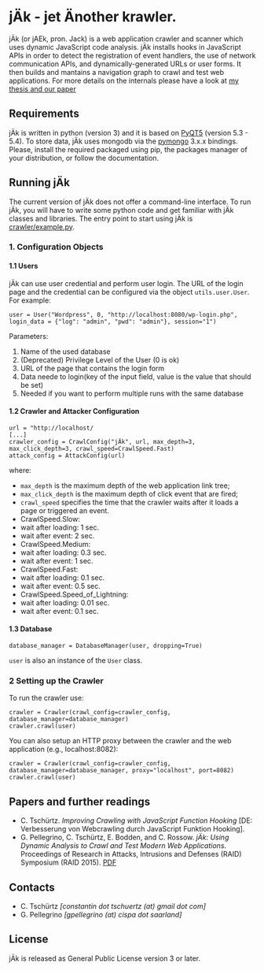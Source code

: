 # jÄk - jet Änother krawler.

jÄk (or jAEk, pron. Jack) is a web application crawler and scanner which uses dynamic JavaScript code analysis. jÄk installs hooks in JavaScript APIs in order to detect the registration of event handlers, the use of network communication APIs, and dynamically-generated URLs or user forms. It then builds and mantains a navigation graph to crawl and test web applications. For more details on the internals please have a look at [my thesis and our paper](#papers-and-further-readings)

## Requirements

jÄk is written in python (version 3) and it is based on [PyQT5](https://riverbankcomputing.com/software/pyqt/intro) (version 5.3 - 5.4). To store data, jÄk uses mongodb via the [pymongo](https://api.mongodb.org/python/current/) 3.x.x bindings. Please, install the required packaged using pip, the packages manager of your distribution, or follow the documentation.

## Running jÄk

The current version of jÄk does not offer a command-line interface. To run jÄk, you will have to write some python code and get familiar with jÄk classes and libraries. The entry point to start using jÄk is [crawler/example.py](https://github.com/ConstantinT/jAEk/blob/master/crawler/example.py). 

### 1. Configuration Objects

#### 1.1 Users
jÄk can use user credential and perform user login. The URL of the login page and the credential can be configured via the object `utils.user.User`. For example:

```
user = User("Wordpress", 0, "http://localhost:8080/wp-login.php", login_data = {"log": "admin", "pwd": "admin"}, session="1")
```
Parameters:
  1. Name of the used database
  2. (Deprecated) Privilege Level of the User (0 is ok)
  3. URL of the page that contains the login form
  4. Data neede to login(key of the input field, value is the value that should be set)
  5. Needed if you want to perform multiple runs with the same database

#### 1.2 Crawler and Attacker Configuration

```
url = "http://localhost/
[...]
crawler_config = CrawlConfig("jÄk", url, max_depth=3, max_click_depth=3, crawl_speed=CrawlSpeed.Fast)
attack_config = AttackConfig(url)
```

where:
* `max_depth` is the maximum depth of the web application link tree;
* `max_click_depth` is the maximum depth of click event that are fired;
* `crawl_speed` specifies the time that the crawler waits after it loads a page or triggered an event. 
* CrawlSpeed.Slow:
 * wait after loading: 1 sec.
 * wait after event: 2 sec.
* CrawlSpeed.Medium:
 *   wait after loading: 0.3 sec.
 *   wait after event: 1 sec.
* CrawlSpeed.Fast:
 * wait after loading: 0.1 sec.
 *   wait after event: 0.5 sec.
* CrawlSpeed.Speed_of_Lightning:
 * wait after loading: 0.01 sec.
 * wait after event: 0.1 sec.

#### 1.3 Database

```
database_manager = DatabaseManager(user, dropping=True)
```

`user` is also an instance of the `User` class.

### 2 Setting up the Crawler

To run the crawler use:

```
crawler = Crawler(crawl_config=crawler_config, database_manager=database_manager)
crawler.crawl(user)
```

You can also setup an HTTP proxy between the crawler and the web application (e.g., localhost:8082):

```
crawler = Crawler(crawl_config=crawler_config, database_manager=database_manager, proxy="localhost", port=8082)
crawler.crawl(user)
```

## Papers and further readings

* C. Tschürtz. *Improving Crawling with JavaScript Function Hooking* [DE: Verbesserung von Webcrawling durch JavaScript Funktion Hooking].
* G. Pellegrino, C. Tschürtz, E. Bodden, and C. Rossow. *jÄk: Using Dynamic Analysis to Crawl and Test Modern Web Applications*. Proceedings of Research in Attacks, Intrusions and Defenses (RAID) Symposium (RAID 2015). [PDF](http://trouge.net/gp/papers/jAEk_raid2015.pdf)

## Contacts

* C. Tschürtz *[constantin dot tschuertz (at) gmail dot com]*
* G. Pellegrino *[gpellegrino (at) cispa dot saarland]*

## License

jÄk is released as General Public License version 3 or later.
